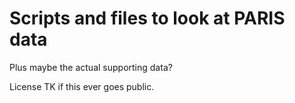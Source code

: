 # Scripts and files to look at PARIS data

Plus maybe the actual supporting data?

License TK if this ever goes public.
